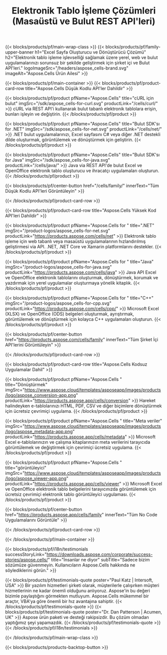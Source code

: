 ﻿---
title:  Elektronik Tablo İşleme Çözümleri (Masaüstü ve Bulut REST API'leri)
description:  Elektronik tablo işleme işlevselliği sağlamak üzere yerel, web ve bulut uygulamalarınızı sorunsuz bir şekilde geliştirmek için şirket içi ve Bulut API'leri
weight: 30
url: /tr/
---
{{< blocks/products/pf/main-wrap-class >}}
{{< blocks/products/pf/family-upper-banner h1="Excel Sayfa Oluşturucu ve Dönüştürücü Çözümü" h2="Elektronik tablo işleme işlevselliği sağlamak üzere yerel, web ve bulut uygulamalarınızı sorunsuz bir şekilde geliştirmek için şirket içi ve Bulut API\'leri." logoImageSrc="/headers/aspose_cells-brand.svg" imageAlt="Aspose.Cells Ürün Ailesi" >}}

{{< blocks/products/pf/main-container >}}
{{< blocks/products/pf/product-card-row title="Aspose.Cells Düşük Kodlu API\'ler Dahildir" >}}

{{< blocks/products/pf/product pfName="Aspose.Cells" title="cURL için bulut" imgSrc="/sdk/aspose_cells-for-curl.svg" productLink="/cells/curl/" >}}
cURL via REST API'i kullanarak bulut tabanlı elektronik tablolara erişin, bunları işleyin ve değiştirin.
{{< /blocks/products/pf/product >}}

{{< blocks/products/pf/product pfName="Aspose.Cells" title="Bulut SDK\'sı for .NET" imgSrc="/sdk/aspose_cells-for-net.svg" productLink="/cells/net/" >}}
.NET bulut uygulamalarınızı, Excel sayfasını C# veya diğer .NET destekli dilde oluşturmak, görüntülemek ve dönüştürmek için geliştirin.
{{< /blocks/products/pf/product >}}

{{< blocks/products/pf/product pfName="Aspose.Cells" title="Bulut SDK\'sı for Java" imgSrc="/sdk/aspose_cells-for-java.svg" productLink="/cells/java/" >}}
Java via REST API'de bulut Excel ve OpenOffice elektronik tablo oluşturucu ve ihracatçı uygulamaları oluşturun.
{{< /blocks/products/pf/product >}}

{{< blocks/products/pf/center-button href="/cells/family/" innerText="Tüm Düşük Kodlu API\'leri Görüntüleyin" >}}

{{< /blocks/products/pf/product-card-row >}}

{{< blocks/products/pf/product-card-row title="Aspose.Cells Yüksek Kod API\'leri Dahildir" >}}

{{< blocks/products/pf/product pfName="Aspose.Cells for " title=".NET" imgSrc="/product-logos/aspose_cells-for-net.svg" productLink="https://products.aspose.com/cells/net" >}}
Elektronik tablo işleme için web tabanlı veya masaüstü uygulamalarının hızlandırılmış geliştirmesi via API. .NET, .NET Core ve Xamarin platformlarını destekler.
{{< /blocks/products/pf/product >}}

{{< blocks/products/pf/product pfName="Aspose.Cells for " title="Java" imgSrc="/product-logos/aspose_cells-for-java.svg" productLink="https://products.aspose.com/cells/java" >}}
Java API Excel ve OpenOffice elektronik tablolarını oluşturmak, dönüştürmek, korumak ve yazdırmak için yerel uygulamalar oluşturmaya yönelik kitaplık.
{{< /blocks/products/pf/product >}}

{{< blocks/products/pf/product pfName="Aspose.Cells for " title="C++" imgSrc="/product-logos/aspose_cells-for-cpp.svg" productLink="https://products.aspose.com/cells/cpp/" >}}
Microsoft Excel (XLSX) ve OpenOffice (ODS) belgeleri oluşturmak, ayrıştırmak, görüntülemek ve dönüştürmek için kolayca C++ uygulamaları oluşturun.
{{< /blocks/products/pf/product >}}

{{< blocks/products/pf/center-button href="https://products.aspose.com/cells/family" innerText="Tüm Şirket İçi API\'lerini Görüntüleyin" >}}

{{< /blocks/products/pf/product-card-row >}}

{{< blocks/products/pf/product-card-row title="Aspose.Cells Kodsuz Uygulamalar Dahil" >}}

{{< blocks/products/pf/product pfName="Aspose.Cells " title="Dönüştürmek" imgSrc="https://www.aspose.cloud/templates/asposeapp/images/products/logo/aspose_conversion-app.png" productLink="https://products.aspose.app/cells/conversion" >}}
Hareket halindeyken e-tablolarınızı HTML, PDF, CSV ve diğer biçimlere dönüştürmek için ücretsiz çevrimiçi uygulama.
{{< /blocks/products/pf/product >}}

{{< blocks/products/pf/product pfName="Aspose.Cells " title="Meta veriler" imgSrc="https://www.aspose.cloud/templates/asposeapp/images/products/logo/aspose_metadata-app.png" productLink="https://products.aspose.app/cells/metadata" >}}
Microsoft Excel e-tablolarınızın ve çalışma kitaplarınızın meta verilerini tarayıcıda görüntülemek ve değiştirmek için çevrimiçi ücretsiz uygulama.
{{< /blocks/products/pf/product >}}

{{< blocks/products/pf/product pfName="Aspose.Cells " title="görüntüleyici" imgSrc="https://www.aspose.cloud/templates/asposeapp/images/products/logo/aspose_viewer-app.png" productLink="https://products.aspose.app/cells/viewer" >}}
Microsoft Excel ve OpenOffice elektronik tablo belgelerini tarayıcınızda görüntülemek için ücretsiz çevrimiçi elektronik tablo görüntüleyici uygulaması.
{{< /blocks/products/pf/product >}}

{{< blocks/products/pf/center-button href="https://products.aspose.app/cells/family" innerText="Tüm No Code Uygulamalarını Görüntüle" >}}

{{< /blocks/products/pf/product-card-row >}}

{{< /blocks/products/pf/main-container >}}

{{< blocks/products/pf/i18n/testimonials successStoryLink="https://downloads.aspose.com/corporate/success-stories/aspose.cells/" title="İnsanlar ne diyor" subTitle="Sadece bizim sözümüze güvenmeyin. Kullanıcıların Aspose.Cells hakkında ne söylediklerini görün." >}}

{{< blocks/products/pf/testimonials-quote poster="Paul Katz | Intersoft, USA" >}}
Bir yazılım hizmetleri şirketi olarak, müşterilerle çalışırken müşteri hizmetlerinin ne kadar önemli olduğunu anlıyoruz. Aspose'in bu değeri bizimle paylaştığını görmekten mutluyum. Aspose.Cells mükemmel bir araçtır, VBA'ya göre önemli bir hız avantajına sahiptir.
{{< /blocks/products/pf/testimonials-quote >}}
{{< blocks/products/pf/testimonials-quote poster="Dr. Dan Patterson | Acumen, UK" >}}
Aspose ürün paketi ve desteği rakipsizdir. Bu çözüm olmadan yaptığımız şeyi yapamazdık.
{{< /blocks/products/pf/testimonials-quote >}}
{{< /blocks/products/pf/i18n/testimonials >}}

{{< /blocks/products/pf/main-wrap-class >}}

{{< blocks/products/products-backtop-button >}}
